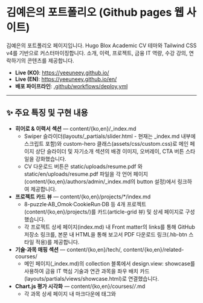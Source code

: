 # 김예은의 포트폴리오 (Github pages 웹 사이트)

김예은의 포트폴리오 페이지입니다. Hugo Blox Academic CV 테마와 Tailwind CSS v4를 기반으로 커스터마이징합니다. 소개, 이력, 프로젝트, 금융 IT 역량, 수강 강의, 연락하기의 콘텐츠를 제공합니다.

* **Live (KO)**: <https://yeeuneey.github.io/>
* **Live (EN)**: <https://yeeuneey.github.io/en/>
* **배포 파이프라인**: [.github/workflows/deploy.yml](.github/workflows/deploy.yml)

---

## ✨ 주요 특징 및 구현 내용
* **히어로 & 이력서 섹션** — content/{ko,en}/_index.md
  * Swiper 슬라이더(layouts/_partials/slider.html - 현재는 _index.md 내부에 스크립트 포함)와 custom-hero 클래스(assets/css/custom.css)로 메인 페이지 상단 슬라이더 및 자기소개 섹션의 배경 이미지, 오버레이, CTA 버튼 스타일을 강화했습니다.
  * CV 다운로드 버튼은 static/uploads/resume.pdf 와 static/en/uploads/resume.pdf 파일을 각 언어 페이지(content/{ko,en}/authors/admin/_index.md의 button 설정)에서 링크하여 제공합니다.
* **프로젝트 카드 뷰** — content/{ko,en}/projects/*/index.md
  * 8-puzzle·AB_Omok·CookieRun·DB 등 4개 프로젝트(content/{ko,en}/projects/)를 카드(article-grid 뷰) 및 상세 페이지로 구성했습니다.
  * 각 프로젝트 상세 페이지(index.md) 내 Front matter의 links를 통해 GitHub 저장소 링크를, 본문 내 HTML을 통해 보고서 PDF 다운로드 링크(.hb-btn 스타일 적용)를 제공합니다.
* **기술·과목 매핑 섹션** — content/{ko,en}/tech/, content/{ko,en}/related-courses/
  * 메인 페이지(_index.md)의 collection 블록에서 design.view: showcase를 사용하여 금융 IT 핵심 기술과 연관 과목을 좌우 배치 카드(layouts/partials/views/showcase.html)로 연결했습니다.
* **Chart.js 평가 시각화** — content/{ko,en}/courses/*/*.md
  * 각 과목 상세 페이지 내 마크다운에 <canvas> 태그와 <script> 블록을 직접 포함하여 Chart.js를 이용, 평가 비율을 원형 차트로 시각화했습니다.
* **연락처 & 소셜 링크** — content/{ko,en}/contact/index.md
  * Google Maps iframe으로 지도 정보를 표시하고, Font Awesome 아이콘을 사용하여 이메일·전화·GitHub·Discord·Instagram 링크를 제공합니다.
* **스타일 커스터마이징** — assets/css/custom.css
  * 다크/라이트 모드 스타일 조정, 슬라이더 및 히어로 섹션 오버레이, 네비게이션 바 호버 효과, 카드 그림자 및 호버 효과, 본문 텍스트 양쪽 정렬(.article-container p 등), 버튼(.hb-btn) 호버 효과 등을 직접 정의했습니다.
* **다국어 및 네비게이션** - config/_default/menus.{ko,en}.yaml, config/_default/languages.yaml, i18n/
  -한국어(기본)와 영어 2개 국어를 지원하며, 6개 메인 메뉴와 하위 메뉴(연구, 강의 하위)를 구성했습니다. UI 텍스트는 i18n/ 파일에서 관리합니다.
* **SEO(검색 엔진)** — config/_default/params.yaml, static/googlef2929d6ee638ba1a.html
  * 사이트 제목(hugo.yaml), 설명, 키워드, Open Graph 대표 이미지(params.yaml 내 marketing.seo)를 설정하고, Google Search Console 소유권 확인 파일(static/google*.html)을 추가했습니다.
* **Pagefind 검색 기능** - config/_default/params.yaml, .github/workflows/deploy.yml
  * Hugo Blox 테마의 Pagefind 검색 기능을 활성화 (params.yaml 내 features.search)하여 사이트 내 콘텐츠 검색을 지원합니다.
  * GitHub Actions 배포 과정에 Pagefind 인덱싱 단계 (pagefind --source 'public')를 포함하여, 배포 시 자동으로 최신 콘텐츠 기반의 검색 인덱스를 생성합니다.
* **자동 배포** - .github/workflows/deploy.yml
  * GitHub Actions를 사용하여 main 브랜치 푸시 시 Hugo 빌드, Pagefind 인덱싱, GitHub Pages 배포를 자동화했습니다.

---

## ✅ 구조

```
├─ assets/                 # Tailwind CSS v4 커스텀 스타일, JS 스니펫 등
│  └─ css/custom.css       # 전역 테마/오버레이/버튼/정렬 유틸리티
├─ content/                # 다국어 콘텐츠 루트 (ko, en)
│  ├─ _index.md            # 랜딩 페이지(슬라이더·바이오 구성)
│  ├─ authors/admin/       # 프로필 데이터 및 아바타
│  ├─ projects/<slug>/     # 4개 대표 프로젝트 + PDF 보고서 링크
│  ├─ courses/
│  │  ├─ completed/<학기>/ # 수강 완료 과목 카드 + Chart.js 평가 차트
│  │  └─ current/3-2/      # 현재 수강 중인 과목 정리
│  ├─ tech/<slug>/         # 금융 IT 핵심 기술 카드(Unsplash 캡션 포함)
│  ├─ related-courses/<slug>/# 기술과 연결되는 교과목 카드
│  ├─ experience.md        # 활동 이력/스킬/언어 섹션
│  └─ contact/index.md     # 지도, 연락처, 소셜 링크
├─ layouts/
│  └─ partials/views/*.html # showcase·outline 카드 뷰 (템플릿 활용)
├─ static/
│  ├─ media/               # 배너, 슬라이더, 공유용 이미지, 로고, 아이콘
│  ├─ uploads/             # 이력서·프로젝트 보고서 PDF
│  └─ google*.html         # 검색 콘솔 소유권 검증 파일
├─ config/_default/
│  ├─ menus.{ko,en}.yaml   # 다국어 메뉴 및 서브 메뉴 구조
│  ├─ params.yaml          # 다크모드·SEO·헤더·파비콘 설정
│  └─ languages.yaml       # 기본 언어, 콘텐츠 디렉터리 매핑
├─ .github/workflows/      # GitHub Actions (배포 자동화 등)
├─ hugoblox.yaml           # Hugo Blox 템플릿 및 모듈 버전
└─ package.json / pnpm-lock # Tailwind CLI 및 빌드 의존성
```

--- 

## 🛠️ 콘텐츠 구조 및 코드 설명

### 1. 설정 파일 (config/_default/)

* hugo.yaml: Hugo 사이트 기본 설정 (사이트 제목, URL, 기본 언어 등)입니다.
* languages.yaml: 다국어(ko, en) 설정하였습니다.
* menus.*.yaml: 언어별 네비게이션 메뉴 구조를 정의합니다.
* module.yaml: Hugo Blox 테마 모듈을 로드합니다.
* params.yaml: 테마 상세 설정하였스비다.
  * appearance: 다크/라이트 모드, 테마 색상(teal).
  * marketing.seo: 검색 엔진 최적화를 위한 사이트 설명, 키워드, 대표 이미지 경로 설정하였습니다.
  * features.search: Pagefind 검색 기능 활성화 (provider: pagefind, enable: true)하였습니다.
  * header.navbar: 로고, 검색 아이콘, 테마/언어 선택 아이콘 표시를 설정하였습니다.

### 2. 콘텐츠 (content/)

* 언어별 디렉토리 (`en/`, `ko/`)로 구분됩니다.
* 각 디렉토리 내부는 페이지 종류별(authors, courses, projects, tech 등)로 구성됩니다.
* `authors/admin/_index.md`: 사이트 소유자(본인)의 프로필 정보를 마크다운 형식으로 작성합니다 (이름, 소속, 관심분야, 학력, 경력, 기술 스택, 자기소개 등).
* `courses/`: 수강했거나 수강 중인 강의 정보를 담고 있습니다. `completed/` 와 `current/` 로 나뉘며, 학기별 디렉토리(`1-2/`, `2-1/`, ...) 안에 각 과목 `.md` 파일이 있습니다. 각 과목 파일에는 강의 목표, 담당 교수, 교재, 평가 비율(Chart.js 사용), 주차별 내용 등이 포함됩니다.
* `projects/`: 수행한 프로젝트 정보를 담습니다. 각 프로젝트 디렉토리 안의 `index.md` 파일에 프로젝트 설명, GitHub 링크, 사용 기술 태그, 보고서 PDF 다운로드 링크 등이 포함됩니다.
* `tech/`: 주요 기술 스택(AI, 클라우드, 보안, 웹서비스 등)에 대한 설명을 담고 있습니다.
* `related-courses/`: `tech/` 에서 설명한 기술들과 관련된 수강 과목들을 연결하여 보여줍니다.
* `_index.md`: 각 섹션의 메인 페이지 역할을 하며, 하위 콘텐츠 목록을 보여주는 방식을 설정합니다. 메인 페이지(`content/ko/_index.md`, `content/en/_index.md`)에는 Swiper 라이브러리를 사용한 이미지 슬라이더 코드가 포함되어 있습니다.

### 3. 레이아웃 (`layouts/`)

* Hugo가 콘텐츠를 HTML 페이지로 렌더링하는 방법을 정의하는 템플릿 파일들입니다.
* `_partials/views/`: 콘텐츠 목록을 보여주는 방식(view)에 대한 템플릿 조각들이 있습니다.
    * `showcase.html`: 이미지와 텍스트 설명을 좌우로 배치하여 보여주는 템플릿입니다 (Tech, Related Courses 섹션에서 사용).
    * `outline.html`: 과목 목록을 카드 형태로 간략하게 보여주는 템플릿입니다 (Courses 섹션에서 사용).
* `partials/hooks/head-end/`: HTML `<head>` 태그 끝에 추가될 코드를 정의합니다. `github-button.html`은 GitHub 버튼 스크립트를 로드합니다.

### 4. 에셋 및 정적 파일 (`assets/`, `static/`)

* `assets/css/custom.css`: 기본 테마 스타일을 덮어쓰거나 추가하는 사용자 정의 CSS 코드입니다. 슬라이더, 히어로 섹션 배경, 네비게이션 바, 카드 스타일 등 다양한 시각적 요소를 커스터마이징합니다.
* `static/media/`: 웹사이트 전반에 사용되는 이미지 파일들이 저장됩니다 (슬라이더 이미지, 페이지 배너, 로고 등).
* `static/uploads/`: 다운로드 가능한 파일들이 저장됩니다 (이력서 PDF, 프로젝트 보고서 PDF 등).
* `static/googlef2929d6ee638ba1a.html`: 구글 사이트 소유권 확인을 위한 HTML 파일입니다.

### 5. 자동화 (`.github/workflows/`)

* `deploy.yml`: GitHub Actions 워크플로우 파일입니다. `main` 브랜치에 코드가 푸시되면 자동으로 Hugo 사이트를 빌드하고 GitHub Pages로 배포하는 과정을 정의합니다. Node.js 설정, Hugo 설치, pnpm을 이용한 의존성 설치, Hugo 빌드, Pagefind 검색 인덱스 생성, 결과물 업로드 및 배포 단계를 포함합니다.
* `import-publications.yml`: `publications.bib` 파일이 변경되면, 이를 마크다운 파일로 변환하여 `content/publication/` 디렉토리에 저장하고 Pull Request를 생성하는 워크플로우입니다. Python과 `academic` 라이브러리를 사용합니다.

### 6. 기타 파일

* `package.json` / `pnpm-lock.yaml`: Node.js 프로젝트 설정 및 의존성 관리 파일입니다. 주로 Tailwind CSS 관련 패키지를 관리합니다.
* `.gitignore`: Git 버전 관리에서 제외할 파일 및 디렉토리 목록입니다 (빌드 결과물, Node.js 모듈 등).
* `LICENSE.md`: 프로젝트 코드의 라이선스 정보 (MIT).
* `i18n/`: 국제화(다국어) 지원을 위한 텍스트 번역 파일입니다 (`en.yaml`, `ko.yaml`).

---

## 🤝 기여하기

개선 제안이나 버그 리포트는 언제나 환영합니다. Issues 탭을 통해 알려주세요.

---

## 📄 라이선스

코드와 템플릿 변경 사항은 MIT 라이선스(`LICENSE.md`)를 따르며, 텍스트·이미지 등 콘텐츠 저작권은 김예은에게 있습니다.